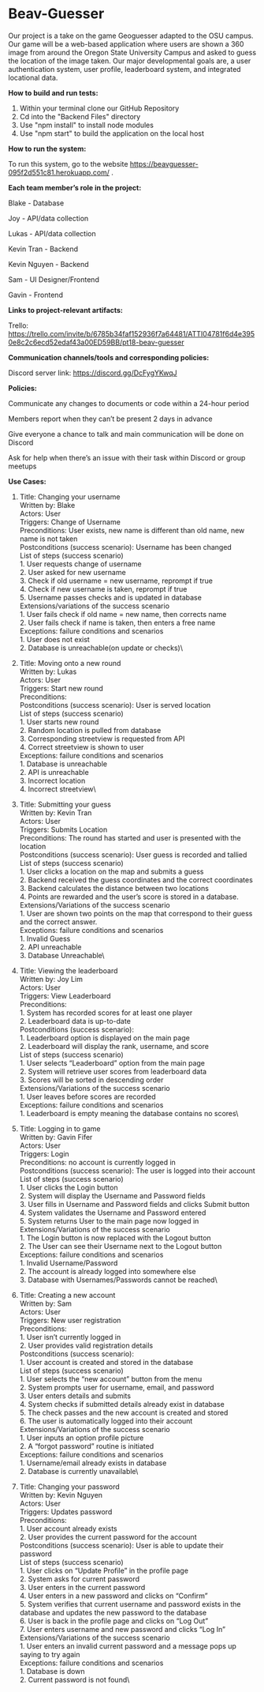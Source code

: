 # Beav-Guesser
Our project is a take on the game Geoguesser adapted to the OSU campus. Our game will be a web-based application where users are shown a 360 image from around the Oregon State University Campus and asked to guess the location of the image taken. Our major developmental goals are, a user authentication system, user profile, leaderboard system, and integrated locational data.

**How to build and run tests:**
1. Within your terminal clone our GitHub Repository
2. Cd into the "Backend Files" directory
3. Use "npm install" to install node modules
4. Use "npm start" to build the application on the local host

**How to run the system:**

To run this system, go to the website https://beavguesser-095f2d551c81.herokuapp.com/ .

**Each team member’s role in the project:**

Blake - Database

Joy - API/data collection

Lukas - API/data collection

Kevin Tran - Backend

Kevin Nguyen - Backend

Sam - UI Designer/Frontend

Gavin - Frontend

**Links to project-relevant artifacts:**

Trello: https://trello.com/invite/b/6785b34faf152936f7a64481/ATTI04781f6d4e3950e8c2c6ecd52edaf43a00ED59BB/pt18-beav-guesser 

**Communication channels/tools and corresponding policies:**

Discord server link:
https://discord.gg/DcFygYKwqJ

**Policies:**

Communicate any changes to documents or code within a 24-hour period

Members report when they can’t be present 2 days in advance

Give everyone a chance to talk and main communication will be done on Discord

Ask for help when there’s an issue with their task within Discord or group meetups

**Use Cases:**
1. Title: Changing your username\
   Written by: Blake\
   Actors: User\
   Triggers: Change of Username\
   Preconditions: User exists, new name is different than old name, new name is not taken\
   Postconditions (success scenario): Username has been changed\
   List of steps (success scenario)\
       1. User requests change of username\
       2. User asked for new username\
       3. Check if old username = new username, reprompt if true\
       4. Check if new username is taken, reprompt if true\
       5. Username passes checks and is updated in database\
   Extensions/variations of the success scenario\
       1. User fails check if old name = new name, then corrects name\
       2. User fails check if name is taken, then enters a free name\
   Exceptions: failure conditions and scenarios\
       1. User does not exist\
       2. Database is unreachable(on update or checks)\

2. Title: Moving onto a new round\
   Written by: Lukas\
   Actors: User\
   Triggers: Start new round\
   Preconditions: \
   Postconditions (success scenario): User is served location\
   List of steps (success scenario)\
       1. User starts new round\
       2. Random location is pulled from database\
       3. Corresponding streetview is requested from API\
       4. Correct streetview is shown to user\
   Exceptions: failure conditions and scenarios\
       1. Database is unreachable\
       2. API is unreachable\
       3. Incorrect location\
       4. Incorrect streetview\

3. Title: Submitting your guess\
   Written by: Kevin Tran\
   Actors: User\
   Triggers: Submits Location\
   Preconditions: The round has started and user is presented with the location\
   Postconditions (success scenario): User guess is recorded and tallied\
   List of steps (success scenario)\
       1. User clicks a location on the map and submits a guess\
       2. Backend received the guess coordinates and the correct coordinates\
       3. Backend calculates the distance between two locations \
       4. Points are rewarded and the user’s score is stored in a database.\
   Extensions/Variations of the success scenario\
       1. User are shown two points on the map that correspond to their guess and the correct answer.\
   Exceptions: failure conditions and scenarios\
       1. Invalid Guess\
       2. API unreachable\
       3. Database Unreachable\

4. Title: Viewing the leaderboard\
   Written by: Joy Lim\
   Actors: User\
   Triggers: View Leaderboard  \
   Preconditions:\
       1. System has recorded scores for at least one player\
       2. Leaderboard data is up-to-date\
   Postconditions (success scenario):\
       1. Leaderboard option is displayed on the main page\
       2. Leaderboard will display the rank, username, and score\
   List of steps (success scenario)\
       1. User selects “Leaderboard” option from the main page\
       2. System will retrieve user scores from leaderboard data\
       3. Scores will be sorted in descending order\
   Extensions/Variations of the success scenario\
       1. User leaves before scores are recorded\
   Exceptions: failure conditions and scenarios\
       1. Leaderboard is empty meaning the database contains no scores\

5. Title: Logging in to game\
   Written by: Gavin Fifer\
   Actors: User\
   Triggers: Login \
   Preconditions: no account is currently logged in\
   Postconditions (success scenario): The user is logged into their account\
   List of steps (success scenario)\
       1. User clicks the Login button\
       2. System will display the Username and Password fields\
       3. User fills in Username and Password fields and clicks Submit button\
       4. System validates the Username and Password entered\
       5. System returns User to the main page now logged in\
   Extensions/Variations of the success scenario\
       1. The Login button is now replaced with the Logout button\
       2. The User can see their Username next to the Logout button\
   Exceptions: failure conditions and scenarios\
       1. Invalid Username/Password\
       2. The account is already logged into somewhere else\
       3. Database with Usernames/Passwords cannot be reached\

6. Title: Creating a new account\
   Written by: Sam\
   Actors: User\
   Triggers: New user registration\
   Preconditions:\
       1. User isn’t currently logged in\
       2. User provides valid registration details\
   Postconditions (success scenario):\
       1. User account is created and stored in the database\
   List of steps (success scenario)\
       1. User selects the “new account” button from the menu\
       2. System prompts user for username, email, and password\
       3. User enters details and submits\
       4. System checks if submitted details already exist in database\
       5. The check passes and the new account is created and stored\
       6. The user is automatically logged into their account\
   Extensions/Variations of the success scenario\
       1. User inputs an option profile picture\
       2. A “forgot password” routine is initiated\
   Exceptions: failure conditions and scenarios\
       1. Username/email already exists in database\
       2. Database is currently unavailable\

7. Title: Changing your password\
   Written by: Kevin Nguyen\
   Actors: User\
   Triggers: Updates password\
   Preconditions: \
       1. User account already exists\
       2. User provides the current password for the account \
   Postconditions (success scenario): User is able to update their password\
   List of steps (success scenario)\
       1. User clicks on “Update Profile” in the profile page \
       2. System asks for current password\
       3. User enters in the current password\
       4. User enters in a new password and clicks on “Confirm”\
       5. System verifies that current username and password exists in the database and updates the new password to the database\
       6. User is back in the profile page and clicks on “Log Out”\
       7. User enters username and new password and clicks “Log In”\
   Extensions/Variations of the success scenario\
       1. User enters an invalid current password and a message pops up saying to try again\
   Exceptions: failure conditions and scenarios\
       1. Database is down\
       2. Current password is not found\
